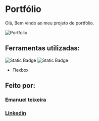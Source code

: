 # Portfólio 
Olá, Bem vindo ao meu projeto de portfólio.

![Portfolio](https://github.com/Emanuelmts/portfolio/assets/44686829/429fb1f0-047b-4bb4-986a-61588fc9416f)

## Ferramentas utilizadas:

![Static Badge](https://img.shields.io/badge/HTML5-000000?logo=html5)
![Static Badge](https://img.shields.io/badge/CSS3-000000?logo=css3)
* Flexbox

## Feito por:

### Emanuel teixeira

### [Linkedin](https://www.linkedin.com/in/emanuelct/)
